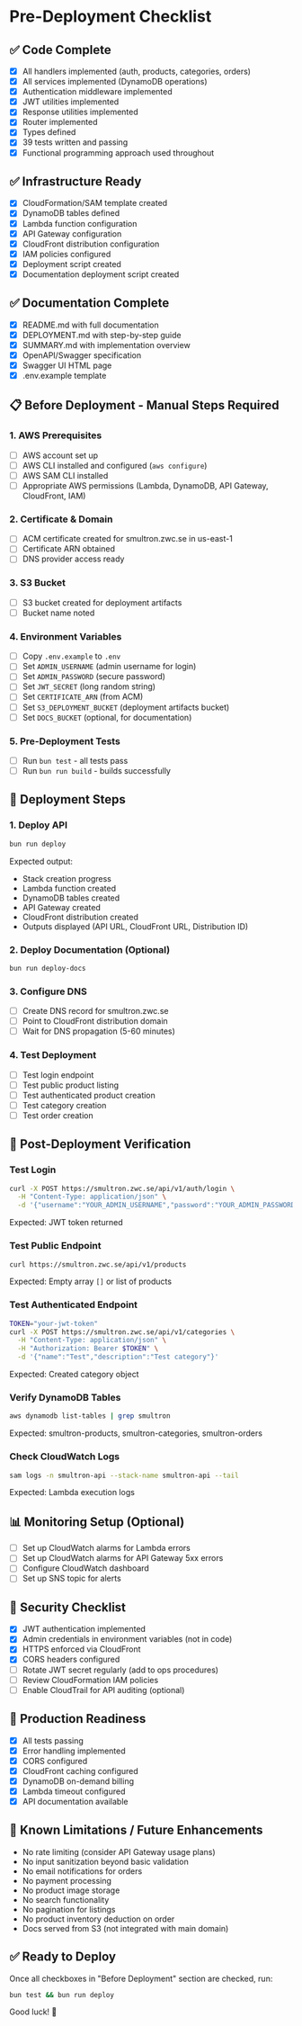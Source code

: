 # Pre-Deployment Checklist

## ✅ Code Complete
- [x] All handlers implemented (auth, products, categories, orders)
- [x] All services implemented (DynamoDB operations)
- [x] Authentication middleware implemented
- [x] JWT utilities implemented
- [x] Response utilities implemented
- [x] Router implemented
- [x] Types defined
- [x] 39 tests written and passing
- [x] Functional programming approach used throughout

## ✅ Infrastructure Ready
- [x] CloudFormation/SAM template created
- [x] DynamoDB tables defined
- [x] Lambda function configuration
- [x] API Gateway configuration
- [x] CloudFront distribution configuration
- [x] IAM policies configured
- [x] Deployment script created
- [x] Documentation deployment script created

## ✅ Documentation Complete
- [x] README.md with full documentation
- [x] DEPLOYMENT.md with step-by-step guide
- [x] SUMMARY.md with implementation overview
- [x] OpenAPI/Swagger specification
- [x] Swagger UI HTML page
- [x] .env.example template

## 📋 Before Deployment - Manual Steps Required

### 1. AWS Prerequisites
- [ ] AWS account set up
- [ ] AWS CLI installed and configured (`aws configure`)
- [ ] AWS SAM CLI installed
- [ ] Appropriate AWS permissions (Lambda, DynamoDB, API Gateway, CloudFront, IAM)

### 2. Certificate & Domain
- [ ] ACM certificate created for smultron.zwc.se in us-east-1
- [ ] Certificate ARN obtained
- [ ] DNS provider access ready

### 3. S3 Bucket
- [ ] S3 bucket created for deployment artifacts
- [ ] Bucket name noted

### 4. Environment Variables
- [ ] Copy `.env.example` to `.env`
- [ ] Set `ADMIN_USERNAME` (admin username for login)
- [ ] Set `ADMIN_PASSWORD` (secure password)
- [ ] Set `JWT_SECRET` (long random string)
- [ ] Set `CERTIFICATE_ARN` (from ACM)
- [ ] Set `S3_DEPLOYMENT_BUCKET` (deployment artifacts bucket)
- [ ] Set `DOCS_BUCKET` (optional, for documentation)

### 5. Pre-Deployment Tests
- [ ] Run `bun test` - all tests pass
- [ ] Run `bun run build` - builds successfully

## 🚀 Deployment Steps

### 1. Deploy API
```bash
bun run deploy
```
Expected output:
- Stack creation progress
- Lambda function created
- DynamoDB tables created
- API Gateway created
- CloudFront distribution created
- Outputs displayed (API URL, CloudFront URL, Distribution ID)

### 2. Deploy Documentation (Optional)
```bash
bun run deploy-docs
```

### 3. Configure DNS
- [ ] Create DNS record for smultron.zwc.se
- [ ] Point to CloudFront distribution domain
- [ ] Wait for DNS propagation (5-60 minutes)

### 4. Test Deployment
- [ ] Test login endpoint
- [ ] Test public product listing
- [ ] Test authenticated product creation
- [ ] Test category creation
- [ ] Test order creation

## 🧪 Post-Deployment Verification

### Test Login
```bash
curl -X POST https://smultron.zwc.se/api/v1/auth/login \
  -H "Content-Type: application/json" \
  -d '{"username":"YOUR_ADMIN_USERNAME","password":"YOUR_ADMIN_PASSWORD"}'
```
Expected: JWT token returned

### Test Public Endpoint
```bash
curl https://smultron.zwc.se/api/v1/products
```
Expected: Empty array `[]` or list of products

### Test Authenticated Endpoint
```bash
TOKEN="your-jwt-token"
curl -X POST https://smultron.zwc.se/api/v1/categories \
  -H "Content-Type: application/json" \
  -H "Authorization: Bearer $TOKEN" \
  -d '{"name":"Test","description":"Test category"}'
```
Expected: Created category object

### Verify DynamoDB Tables
```bash
aws dynamodb list-tables | grep smultron
```
Expected: smultron-products, smultron-categories, smultron-orders

### Check CloudWatch Logs
```bash
sam logs -n smultron-api --stack-name smultron-api --tail
```
Expected: Lambda execution logs

## 📊 Monitoring Setup (Optional)

- [ ] Set up CloudWatch alarms for Lambda errors
- [ ] Set up CloudWatch alarms for API Gateway 5xx errors
- [ ] Configure CloudWatch dashboard
- [ ] Set up SNS topic for alerts

## 🔐 Security Checklist

- [x] JWT authentication implemented
- [x] Admin credentials in environment variables (not in code)
- [x] HTTPS enforced via CloudFront
- [x] CORS headers configured
- [ ] Rotate JWT secret regularly (add to ops procedures)
- [ ] Review CloudFormation IAM policies
- [ ] Enable CloudTrail for API auditing (optional)

## 🎯 Production Readiness

- [x] All tests passing
- [x] Error handling implemented
- [x] CORS configured
- [x] CloudFront caching configured
- [x] DynamoDB on-demand billing
- [x] Lambda timeout configured
- [x] API documentation available

## 📝 Known Limitations / Future Enhancements

- No rate limiting (consider API Gateway usage plans)
- No input sanitization beyond basic validation
- No email notifications for orders
- No payment processing
- No product image storage
- No search functionality
- No pagination for listings
- No product inventory deduction on order
- Docs served from S3 (not integrated with main domain)

## ✅ Ready to Deploy

Once all checkboxes in "Before Deployment" section are checked, run:

```bash
bun test && bun run deploy
```

Good luck! 🚀
